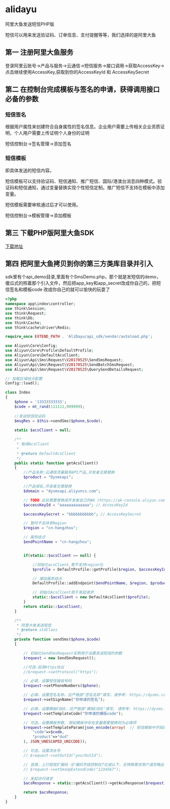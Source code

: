 # alidayu
阿里大鱼发送短信PHP版

短信可以用来发送验证码、订单信息、支付提醒等等，我们选择的是阿里大鱼

## 第一 注册阿里大鱼服务
  
  登录阿里云账号->产品与服务->云通信->短信服务->接口调用->获取AccessKey->点击继续使用AccessKey,获取到你的AccessKeyId 和 AccessKeySecret

## 第二 在控制台完成模板与签名的申请，获得调用接口必备的参数
  
  ### 短信签名
  
  根据用户属性来创建符合自身属性的签名信息。企业用户需要上传相关企业资质证明，个人用户需要上传证明个人身份的证明
  
  短信控制台->签名管理->添加签名   
  
  ### 短信模板
  
  即具体发送的短信内容。

  短信模板可以支持验证码、短信通知、推广短信、国际/港澳台消息四种模式。验证码和短信通知，通过变量替换实现个性短信定制。推广短信不支持在模板中添加变量。

  短信模板需要审核通过后才可以使用。
  
  短信控制台->模板管理->添加模板
  
## 第三 下载PHP版阿里大鱼SDK
  
  [下载地址](https://help.aliyun.com/document_detail/55359.html "阿里大鱼SDK PHP版")
## 第四 把阿里大鱼拷贝到你的第三方类库目录并引入
sdk里有个api_demo目录,里面有个SmsDemo.php，那个就是发短信的demo，傻瓜式的照着那个引入文件，然后把app_key和app_secret改成你自己的，把短信签名和模板code
改成你自己的就可以愉快的玩耍了

```php
<?php
namespace app\index\controller;
use think\Session;
use think\Request;
use think\Db;
use think\Cache;
use think\cache\driver\Redis;

require_once EXTEND_PATH . 'AliDayu/api_sdk/vendor/autoload.php';

use Aliyun\Core\Config;
use Aliyun\Core\Profile\DefaultProfile;
use Aliyun\Core\DefaultAcsClient;
use Aliyun\Api\Sms\Request\V20170525\SendSmsRequest;
use Aliyun\Api\Sms\Request\V20170525\SendBatchSmsRequest;
use Aliyun\Api\Sms\Request\V20170525\QuerySendDetailsRequest;

// 加载区域结点配置
Config::load();

class Index
{
    $phone = '13333333333';
    $code = mt_rand(111111,999999);
    
    //发送短信验证码
    $msgRes = $this->sendSms($phone,$code);
    	
   	static $acsClient = null;

   	/**
   	 * 取得AcsClient
   	 *
   	 * @return DefaultAcsClient
   	 */
   	public static function getAcsClient() 
   	{
   	    //产品名称:云通信流量服务API产品,开发者无需替换
   	    $product = "Dysmsapi";

   	    //产品域名,开发者无需替换
   	    $domain = "dysmsapi.aliyuncs.com";

   	    // TODO 此处需要替换成开发者自己的AK (https://ak-console.aliyun.com/)
   	    $accessKeyId = "aaaaaaaaaaaaa"; // AccessKeyId

   	    $accessKeySecret = "bbbbbbbbbbb"; // AccessKeySecret

   	    // 暂时不支持多Region
   	    $region = "cn-hangzhou";

   	    // 服务结点
   	    $endPointName = "cn-hangzhou";


   	    if(static::$acsClient == null) {

   	        //初始化acsClient,暂不支持region化
   	        $profile = DefaultProfile::getProfile($region, $accessKeyId, $accessKeySecret);

   	        // 增加服务结点
   	        DefaultProfile::addEndpoint($endPointName, $region, $product, $domain);

   	        // 初始化AcsClient用于发起请求
   	        static::$acsClient = new DefaultAcsClient($profile);
   	    }
   	    return static::$acsClient;
   	}

   	/**
   	 * 阿里大鱼发送短信
   	 * @return stdClass
   	 */
   	private function sendSms($phone,$code) 
   	{

   	    // 初始化SendSmsRequest实例用于设置发送短信的参数
   	    $request = new SendSmsRequest();

   	    //可选-启用https协议
   	    //$request->setProtocol("https");

   	    // 必填，设置短信接收号码
   	    $request->setPhoneNumbers($phone);

   	    // 必填，设置签名名称，应严格按"签名名称"填写，请参考: https://dysms.console.aliyun.com/dysms.htm#/develop/sign
   	    $request->setSignName("你申请的签名");

   	    // 必填，设置模板CODE，应严格按"模板CODE"填写, 请参考: https://dysms.console.aliyun.com/dysms.htm#/develop/template
   	    $request->setTemplateCode("你申请的模版code");

   	    // 可选，设置模板参数, 假如模板中存在变量需要替换则为必填项
   	    $request->setTemplateParam(json_encode(array(  // 短信模板中字段的值
   	        "code"=>$code,
   	        "product"=>"dsd"
   	    ), JSON_UNESCAPED_UNICODE));

   	    // 可选，设置流水号
   	    // $request->setOutId("yourOutId");

   	    // 选填，上行短信扩展码（扩展码字段控制在7位或以下，无特殊需求用户请忽略此字段）
   	    // $request->setSmsUpExtendCode("1234567");

   	    // 发起访问请求
   	    $acsResponse = static::getAcsClient()->getAcsResponse($request);

   	    return $acsResponse;
   	}
}
```
